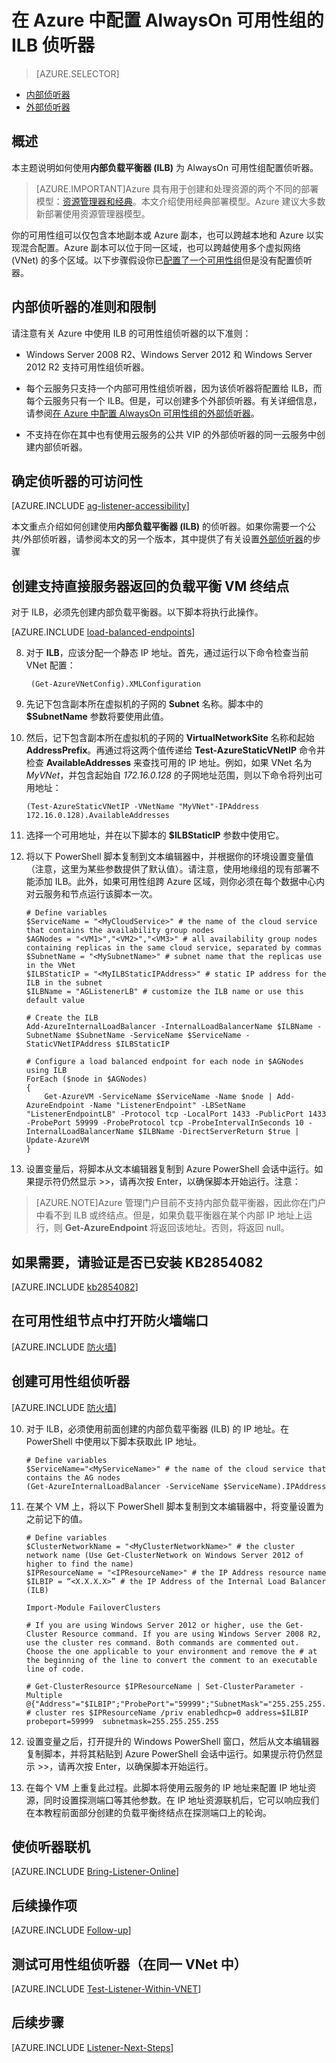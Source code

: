 <properties 
	pageTitle="为 AlwaysOn 可用性组配置 ILB 侦听器 | Azure"
	description="本教程使用通过经典部署模型创建的资源，并使用内部负载平衡器 (ILB) 在 Azure 中创建 AlwaysOn 可用性组侦听器。"
	services="virtual-machines"
	documentationCenter="na"
	authors="rothja"
	manager="jeffreyg"
	editor="monicar" 
	tags="azure-service-management"/>
<tags 
	ms.service="virtual-machines-windows"
	ms.date="04/05/2016"
	wacn.date="05/24/2016" />

# 在 Azure 中配置 AlwaysOn 可用性组的 ILB 侦听器

> [AZURE.SELECTOR]
- [内部侦听器](/documentation/articles/virtual-machines-windows-classic-ps-sql-int-listener)
- [外部侦听器](/documentation/articles/virtual-machines-windows-classic-ps-sql-ext-listener)

## 概述

本主题说明如何使用**内部负载平衡器 (ILB)** 为 AlwaysOn 可用性组配置侦听器。

> [AZURE.IMPORTANT]Azure 具有用于创建和处理资源的两个不同的部署模型：[资源管理器和经典](/documentation/articles/resource-manager-deployment-model)。本文介绍使用经典部署模型。Azure 建议大多数新部署使用资源管理器模型。

你的可用性组可以仅包含本地副本或 Azure 副本，也可以跨越本地和 Azure 以实现混合配置。Azure 副本可以位于同一区域，也可以跨越使用多个虚拟网络 (VNet) 的多个区域。以下步骤假设你已[配置了一个可用性组](/documentation/articles/virtual-machines-windows-classic-portal-sql-alwayson-availability-groups)但是没有配置侦听器。

## 内部侦听器的准则和限制
请注意有关 Azure 中使用 ILB 的可用性组侦听器的以下准则：

- Windows Server 2008 R2、Windows Server 2012 和 Windows Server 2012 R2 支持可用性组侦听器。

- 每个云服务只支持一个内部可用性组侦听器，因为该侦听器将配置给 ILB，而每个云服务只有一个 ILB。但是，可以创建多个外部侦听器。有关详细信息，请参阅[在 Azure 中配置 AlwaysOn 可用性组的外部侦听器](/documentation/articles/virtual-machines-windows-classic-ps-sql-ext-listener)。

- 不支持在你在其中也有使用云服务的公共 VIP 的外部侦听器的同一云服务中创建内部侦听器。

## 确定侦听器的可访问性

[AZURE.INCLUDE [ag-listener-accessibility](../includes/virtual-machines-ag-listener-determine-accessibility.md)]

本文重点介绍如何创建使用**内部负载平衡器 (ILB)** 的侦听器。如果你需要一个公共/外部侦听器，请参阅本文的另一个版本，其中提供了有关设置[外部侦听器](/documentation/articles/virtual-machines-windows-classic-ps-sql-ext-listener)的步骤

## 创建支持直接服务器返回的负载平衡 VM 终结点

对于 ILB，必须先创建内部负载平衡器。以下脚本将执行此操作。

[AZURE.INCLUDE [load-balanced-endpoints](../includes/virtual-machines-ag-listener-load-balanced-endpoints.md)]

8. 对于 **ILB**，应该分配一个静态 IP 地址。首先，通过运行以下命令检查当前 VNet 配置：

		(Get-AzureVNetConfig).XMLConfiguration

9. 先记下包含副本所在虚拟机的子网的 **Subnet** 名称。脚本中的 **$SubnetName** 参数将要使用此值。

10. 然后，记下包含副本所在虚拟机的子网的 **VirtualNetworkSite** 名称和起始 **AddressPrefix**。再通过将这两个值传递给 **Test-AzureStaticVNetIP** 命令并检查 **AvailableAddresses** 来查找可用的 IP 地址。例如，如果 VNet 名为 *MyVNet*，并包含起始自 *172.16.0.128* 的子网地址范围，则以下命令将列出可用地址：

		(Test-AzureStaticVNetIP -VNetName "MyVNet"-IPAddress 172.16.0.128).AvailableAddresses

11. 选择一个可用地址，并在以下脚本的 **$ILBStaticIP** 参数中使用它。

12. 将以下 PowerShell 脚本复制到文本编辑器中，并根据你的环境设置变量值（注意，这里为某些参数提供了默认值）。请注意，使用地缘组的现有部署不能添加 ILB。<!--有关 ILB 要求的详细信息，请参阅[内部负载平衡器](/documentation/articles/load-balancer-internal-overview)。-->此外，如果可用性组跨 Azure 区域，则你必须在每个数据中心内对云服务和节点运行该脚本一次。

		# Define variables
		$ServiceName = "<MyCloudService>" # the name of the cloud service that contains the availability group nodes
		$AGNodes = "<VM1>","<VM2>","<VM3>" # all availability group nodes containing replicas in the same cloud service, separated by commas
		$SubnetName = "<MySubnetName>" # subnet name that the replicas use in the VNet
		$ILBStaticIP = "<MyILBStaticIPAddress>" # static IP address for the ILB in the subnet
		$ILBName = "AGListenerLB" # customize the ILB name or use this default value
		
		# Create the ILB
		Add-AzureInternalLoadBalancer -InternalLoadBalancerName $ILBName -SubnetName $SubnetName -ServiceName $ServiceName -StaticVNetIPAddress $ILBStaticIP
		
		# Configure a load balanced endpoint for each node in $AGNodes using ILB
		ForEach ($node in $AGNodes)
		{
			Get-AzureVM -ServiceName $ServiceName -Name $node | Add-AzureEndpoint -Name "ListenerEndpoint" -LBSetName "ListenerEndpointLB" -Protocol tcp -LocalPort 1433 -PublicPort 1433 -ProbePort 59999 -ProbeProtocol tcp -ProbeIntervalInSeconds 10 -InternalLoadBalancerName $ILBName -DirectServerReturn $true | Update-AzureVM 
		}

13. 设置变量后，将脚本从文本编辑器复制到 Azure PowerShell 会话中运行。如果提示符仍然显示 >>，请再次按 Enter，以确保脚本开始运行。注意：

>[AZURE.NOTE]Azure 管理门户目前不支持内部负载平衡器，因此你在门户中看不到 ILB 或终结点。但是，如果负载平衡器在某个内部 IP 地址上运行，则 **Get-AzureEndpoint** 将返回该地址。否则，将返回 null。

## 如果需要，请验证是否已安装 KB2854082

[AZURE.INCLUDE [kb2854082](../includes/virtual-machines-ag-listener-kb2854082.md)]

## 在可用性组节点中打开防火墙端口

[AZURE.INCLUDE [防火墙](../includes/virtual-machines-ag-listener-open-firewall.md)]

## 创建可用性组侦听器

[AZURE.INCLUDE [防火墙](../includes/virtual-machines-ag-listener-create-listener.md)]

10. 对于 ILB，必须使用前面创建的内部负载平衡器 (ILB) 的 IP 地址。在 PowerShell 中使用以下脚本获取此 IP 地址。

		# Define variables
		$ServiceName="<MyServiceName>" # the name of the cloud service that contains the AG nodes
		(Get-AzureInternalLoadBalancer -ServiceName $ServiceName).IPAddress

11. 在某个 VM 上，将以下 PowerShell 脚本复制到文本编辑器中，将变量设置为之前记下的值。

		# Define variables
		$ClusterNetworkName = "<MyClusterNetworkName>" # the cluster network name (Use Get-ClusterNetwork on Windows Server 2012 of higher to find the name)
		$IPResourceName = "<IPResourceName>" # the IP Address resource name 
		$ILBIP = “<X.X.X.X>” # the IP Address of the Internal Load Balancer (ILB)
		
		Import-Module FailoverClusters
		
		# If you are using Windows Server 2012 or higher, use the Get-Cluster Resource command. If you are using Windows Server 2008 R2, use the cluster res command. Both commands are commented out. Choose the one applicable to your environment and remove the # at the beginning of the line to convert the comment to an executable line of code. 
		
		# Get-ClusterResource $IPResourceName | Set-ClusterParameter -Multiple @{"Address"="$ILBIP";"ProbePort"="59999";"SubnetMask"="255.255.255.255";"Network"="$ClusterNetworkName";"EnableDhcp"=0}
		# cluster res $IPResourceName /priv enabledhcp=0 address=$ILBIP probeport=59999  subnetmask=255.255.255.255

12. 设置变量之后，打开提升的 Windows PowerShell 窗口，然后从文本编辑器复制脚本，并将其粘贴到 Azure PowerShell 会话中运行。如果提示符仍然显示 >>，请再次按 Enter，以确保脚本开始运行。

13. 在每个 VM 上重复此过程。此脚本将使用云服务的 IP 地址来配置 IP 地址资源，同时设置探测端口等其他参数。在 IP 地址资源联机后，它可以响应我们在本教程前面部分创建的负载平衡终结点在探测端口上的轮询。

## 使侦听器联机

[AZURE.INCLUDE [Bring-Listener-Online](../includes/virtual-machines-ag-listener-bring-online.md)]

## 后续操作项

[AZURE.INCLUDE [Follow-up](../includes/virtual-machines-ag-listener-follow-up.md)]

## 测试可用性组侦听器（在同一 VNet 中）

[AZURE.INCLUDE [Test-Listener-Within-VNET](../includes/virtual-machines-ag-listener-test.md)]

## 后续步骤

[AZURE.INCLUDE [Listener-Next-Steps](../includes/virtual-machines-ag-listener-next-steps.md)]

<!---HONumber=Mooncake_1221_2015-->
